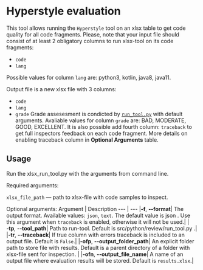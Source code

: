 # Hyperstyle evaluation

This tool allows running the `Hyperstyle` tool on an xlsx table to get code quality for all code fragments. Please, note that your input file should consist of at least 2 obligatory columns to run xlsx-tool on its code fragments:

- `code`
- `lang`

Possible values for column `lang` are: python3, kotlin, java8, java11.

Output file is a new xlsx file with 3 columns:
- `code`
- `lang`
- `grade`
Grade assesesment is condicted by [`run_tool.py`](https://github.com/hyperskill/hyperstyle/blob/main/README.md) with default arguments. Avaliable values for column  `grade` are: BAD, MODERATE, GOOD, EXCELLENT. It is also possible add fourth column: `traceback` to get full inspectors feedback on each code fragment. More details on enabling traceback column in **Optional Arguments** table.

## Usage

Run the xlsx_run_tool.py with the arguments from command line.

Required arguments:

`xlsx_file_path` — path to xlsx-file with code samples to inspect.

Optional arguments:
Argument | Description
--- | ---
|**&#8209;f**, **&#8209;&#8209;format**| The output format. Available values: `json`, `text`. The default value is json . Use this argument when `traceback` is enabled, otherwise it will not be used.|
|**&#8209;tp**, **&#8209;&#8209;tool_path**| Path to run-tool. Default is src/python/review/run_tool.py .|
|**&#8209;tr**, **&#8209;&#8209;traceback**| If true column with errors traceback is included to an output file. Default is `False`.|
|**&#8209;ofp**, **&#8209;&#8209;output_folder_path**| An explicit folder path to store file with results. Default is a parent directory of a folder with xlsx-file sent for inspection. |
|**&#8209;ofn**, **&#8209;&#8209;output_file_name**| A name of an output file where evaluation results will be stored. Default is `results.xlsx`.|
